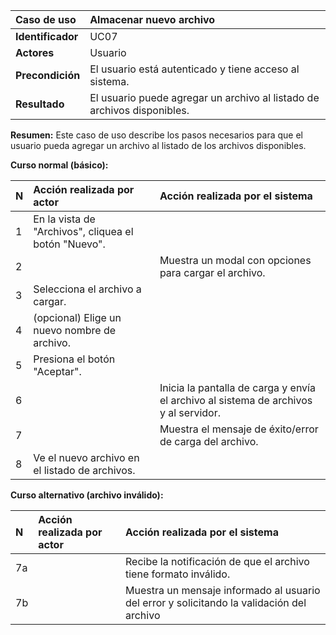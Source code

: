 | **Caso de uso**      | **Almacenar nuevo archivo** |
| :---        | :---        |
| **Identificador**      | UC07 |
| **Actores**      | Usuario |
| **Precondición**   | El usuario está autenticado y tiene acceso al sistema. |
| **Resultado**   | El usuario puede agregar un archivo al listado de archivos disponibles. |

**Resumen:**
Este caso de uso describe los pasos necesarios para que el usuario pueda agregar un archivo al listado de los archivos disponibles.

**Curso normal (básico):**

| **N**      | **Acción realizada por actor** | **Acción realizada por el sistema** |
| :---        | :---        | :---        |
| 1      | En la vista de "Archivos", cliquea el botón "Nuevo". |  |
| 2      |  | Muestra un modal con opciones para cargar el archivo. |
| 3      | Selecciona el archivo a cargar. |  |
| 4      | (opcional) Elige un nuevo nombre de archivo. |  |
| 5      | Presiona el botón "Aceptar". |  |
| 6      |  | Inicia la pantalla de carga y envía el archivo al sistema de archivos y al servidor. |
| 7      |  | Muestra el mensaje de éxito/error de carga del archivo. |
| 8      | Ve el nuevo archivo en el listado de archivos. |  |

**Curso alternativo (archivo inválido):**

| **N**      | **Acción realizada por actor** | **Acción realizada por el sistema** |
| :---        | :---        | :---        |
| 7a      |  | Recibe la notificación de que el archivo tiene formato inválido. |
| 7b      |  | Muestra un mensaje informado al usuario del error y solicitando la validación del archivo |
